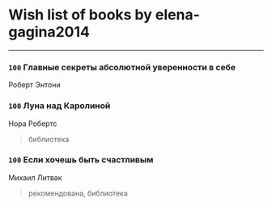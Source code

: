 # Wish list of books by elena-gagina2014
---

### `100` Главные секреты абсолютной уверенности в себе
Роберт Энтони

### `100` Луна над Каролиной
Нора Робертс
> библиотека

### `100` Если хочешь быть счастливым
Михаил Литвак
> рекомендована, библиотека

